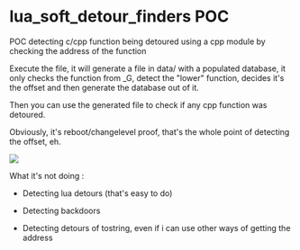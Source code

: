 # lua_soft_detour_finders POC
POC detecting c/cpp function being detoured using a cpp module by checking the address of the function


Execute the file, it will generate a file in data/ with a populated database, it only checks the function from _G, detect the "lower" function, decides it's the offset and then generate the database out of it.

Then you can use the generated file to check if any cpp function was detoured.

Obviously, it's reboot/changelevel proof, that's the whole point of detecting the offset, eh.

![](https://i.imgur.com/xXH2lTQ.gif)



What it's not doing : 

* Detecting lua detours (that's easy to do)

* Detecting backdoors

* Detecting detours of tostring, even if i can use other ways of getting the address
